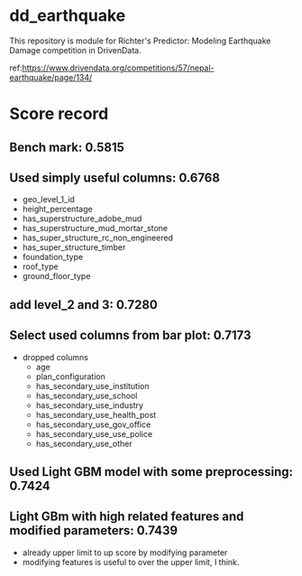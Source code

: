 # dd_earthquake
This repository is module for Richter's Predictor: Modeling Earthquake Damage competition in DrivenData.

ref:https://www.drivendata.org/competitions/57/nepal-earthquake/page/134/
# Score record
## Bench mark: 0.5815
## Used simply useful columns: 0.6768
- geo_level_1_id
- height_percentage
- has_superstructure_adobe_mud
- has_superstructure_mud_mortar_stone
- has_super_structure_rc_non_engineered
- has_super_structure_timber
- foundation_type
- roof_type
- ground_floor_type
## add level_2 and 3: 0.7280
## Select used columns from bar plot: 0.7173
- dropped columns
  - age
  - plan_configuration
  - has_secondary_use_institution
  - has_secondary_use_school
  - has_secondary_use_industry
  - has_secondary_use_health_post
  - has_secondary_use_gov_office
  - has_secondary_use_use_police
  - has_secondary_use_other
  
## Used Light GBM model with some preprocessing: 0.7424
## Light GBm with high related features and modified parameters: 0.7439
- already upper limit to up score by modifying parameter
- modifying features is useful to over the upper limit, I think.